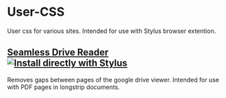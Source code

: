 # User-CSS
User css for various sites. Intended for use with Stylus browser extention.

## [Seamless Drive Reader ![Install directly with Stylus](https://img.shields.io/badge/Install%20directly%20with-Stylus-238b8b.svg)](https://raw.githubusercontent.com/Christopher-McGinnis/User-CSS/master/seamless-drive-reader.user.css)
Removes gaps between pages of the google drive viewer. Intended for use with PDF pages in longstrip documents.
